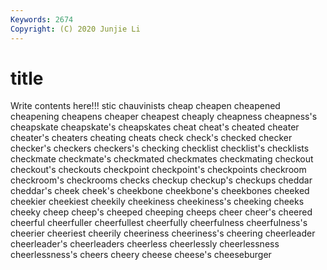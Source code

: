 ```yaml
---
Keywords: 2674
Copyright: (C) 2020 Junjie Li
---
```


# title

Write contents here!!!
stic 
chauvinists 
cheap 
cheapen 
cheapened 
cheapening 
cheapens
cheaper 
cheapest 
cheaply 
cheapness 
cheapness's 
cheapskate 
cheapskate's 
cheapskates 
cheat 
cheat's
cheated 
cheater 
cheater's 
cheaters 
cheating 
cheats 
check 
check's 
checked 
checker
checker's 
checkers 
checkers's 
checking 
checklist 
checklist's 
checklists 
checkmate 
checkmate's 
checkmated
checkmates 
checkmating 
checkout 
checkout's 
checkouts 
checkpoint 
checkpoint's 
checkpoints 
checkroom 
checkroom's
checkrooms 
checks 
checkup 
checkup's 
checkups 
cheddar 
cheddar's 
cheek 
cheek's 
cheekbone
cheekbone's 
cheekbones 
cheeked 
cheekier 
cheekiest 
cheekily 
cheekiness 
cheekiness's 
cheeking 
cheeks
cheeky 
cheep 
cheep's 
cheeped 
cheeping 
cheeps 
cheer 
cheer's 
cheered 
cheerful
cheerfuller 
cheerfullest 
cheerfully 
cheerfulness 
cheerfulness's 
cheerier 
cheeriest 
cheerily 
cheeriness 
cheeriness's
cheering 
cheerleader 
cheerleader's 
cheerleaders 
cheerless 
cheerlessly 
cheerlessness 
cheerlessness's 
cheers 
cheery
cheese 
cheese's 
cheeseburger 

